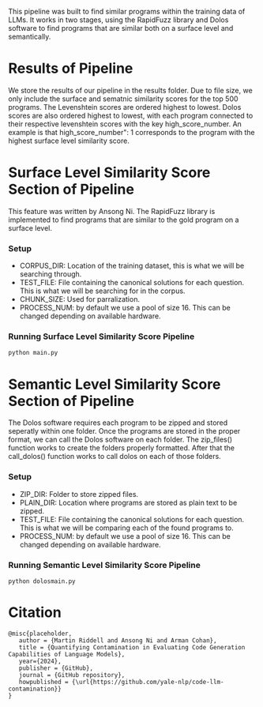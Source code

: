 This pipeline was built to find similar programs within the training data of LLMs. It works in two stages, using the RapidFuzz library and Dolos software to find programs that are similar both on a surface level and semantically.  

# Results of Pipeline

We store the results of our pipeline in the results folder. Due to file size, we only include the surface and sematnic similarity scores for the top 500 programs.
The Levenshtein scores are ordered highest to lowest. Dolos scores are also ordered highest to lowest, with each program connected to their respective levenshtein scores with the key high_score_number. An example is that high_score_number": 1 corresponds to the program with the highest surface level similarity score.

# Surface Level Similarity Score Section of Pipeline
This feature was written by Ansong Ni. The RapidFuzz library is implemented to find programs that are similar to the gold program on a surface level. 

### Setup
- CORPUS_DIR: Location of the training dataset, this is what we will be searching through.
- TEST_FILE: File containing the canonical solutions for each question. This is what we will be searching for in the corpus.
- CHUNK_SIZE: Used for parralization.
- PROCESS_NUM: by default we use a pool of size 16. This can be changed depending on available hardware.

### Running Surface Level Similarity Score Pipeline

```
python main.py
```

# Semantic Level Similarity Score Section of Pipeline
The Dolos software requires each program to be zipped and stored seperatly within one folder. Once the programs are stored in the proper format, we can call the Dolos software on each folder. The zip_files() function works to create the folders properly formatted. After that the call_dolos() function works to call dolos on each of those folders.


### Setup
- ZIP_DIR: Folder to store zipped files.
- PLAIN_DIR: Location where programs are stored as plain text to be zipped.
- TEST_FILE: File containing the canonical solutions for each question. This is what we will be comparing each of the found programs to.
- PROCESS_NUM: by default we use a pool of size 16. This can be changed depending on available hardware.

### Running Semantic Level Similarity Score Pipeline

```
python dolosmain.py
```

# Citation

```
@misc{placeholder,
   author = {Martin Riddell and Ansong Ni and Arman Cohan},
   title = {Quantifying Contamination in Evaluating Code Generation Capabilities of Language Models},
   year={2024},
   publisher = {GitHub},
   journal = {GitHub repository},
   howpublished = {\url{https://github.com/yale-nlp/code-llm-contamination}}
}
```